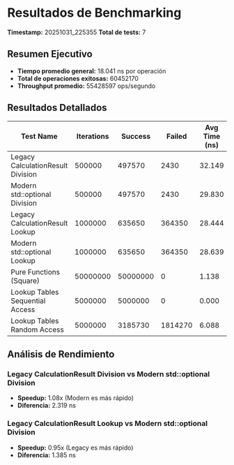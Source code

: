 # Resultados de Benchmarking

**Timestamp:** 20251031_225355
**Total de tests:** 7

## Resumen Ejecutivo

- **Tiempo promedio general:** 18.041 ns por operación
- **Total de operaciones exitosas:** 60452170
- **Throughput promedio:** 55428597 ops/segundo

## Resultados Detallados

| Test Name | Iterations | Success | Failed | Avg Time (ns) | Min Time (ns) | Max Time (ns) | Ops/Second |
|-----------|------------|---------|--------|---------------|---------------|---------------|------------|
| Legacy CalculationResult Division | 500000 | 497570 | 2430 | 32.149 | 0.000 | 50400.000 | 31105166 |
| Modern std::optional Division | 500000 | 497570 | 2430 | 29.830 | 0.000 | 40000.000 | 33523748 |
| Legacy CalculationResult Lookup | 1000000 | 635650 | 364350 | 28.444 | 0.000 | 38400.000 | 35156304 |
| Modern std::optional Lookup | 1000000 | 635650 | 364350 | 28.639 | 0.000 | 47300.000 | 34917054 |
| Pure Functions (Square) | 50000000 | 50000000 | 0 | 1.138 | 1.138 | 1.138 | 878811846 |
| Lookup Tables Sequential Access | 5000000 | 5000000 | 0 | 0.000 | 0.000 | 0.000 | 0 |
| Lookup Tables Random Access | 5000000 | 3185730 | 1814270 | 6.088 | 6.088 | 6.088 | 164246764 |

## Análisis de Rendimiento

### Legacy CalculationResult Division vs Modern std::optional Division

- **Speedup:** 1.08x (Modern es más rápido)
- **Diferencia:** 2.319 ns

### Legacy CalculationResult Lookup vs Modern std::optional Division

- **Speedup:** 0.95x (Legacy es más rápido)
- **Diferencia:** 1.385 ns

